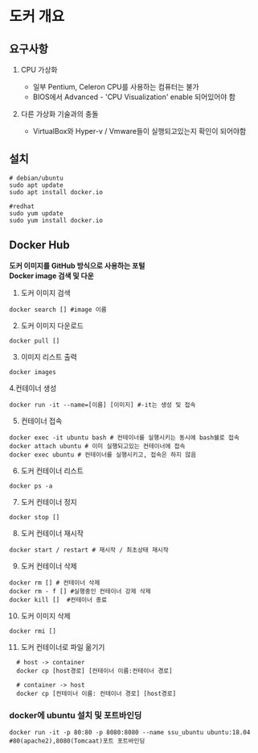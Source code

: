 # 도커 개요

## 요구사항
1. CPU 가상화 
    - 일부 Pentium, Celeron CPU를 사용하는 컴퓨터는 불가
    - BIOS에서 Advanced - 'CPU Visualization' enable 되어있어야 함
    
2. 다른 가상화 기술과의 충돌
    - VirtualBox와 Hyper-v / Vmware들이 실행되고있는지 확인이 되어야함
    
## 설치
```shell
# debian/ubuntu
sudo apt update
sudo apt install docker.io

#redhat
sudo yum update
sudo yum install docker.io
```

## Docker Hub
**도커 이미지를 GitHub 방식으로 사용하는 포털**<br>
**Docker image 검색 및 다운**

1. 도커 이미지 검색
```shell
docker search [] #image 이름
```

2. 도커 이미지 다운로드
```shell
docker pull []
```

3. 이미지 리스트 출력
```shell
docker images
```

4.컨테이너 생성
```shell
docker run -it --name=[이름] [이미지] #-it는 생성 및 접속
```

5. 컨테이너 접속 
```shell
docker exec -it ubuntu bash # 컨테이너를 실행시키는 동시에 bash쉘로 접속
docker attach ubuntu # 이미 실행되고있는 컨테이너에 접속
docker exec ubuntu # 컨테이너를 실행시키고, 접속은 하지 않음
```

6. 도커 컨테이너 리스트
```shell
docker ps -a
```

7. 도커 컨테이너 정지
```shell
docker stop []
```

8. 도커 컨테이너 재시작
```shell
docker start / restart # 재시작 / 최초상태 재시작 
```

9. 도커 컨테이너 삭제
```shell
docker rm [] # 컨테이너 삭제 
docker rm - f [] #실행중인 컨테이너 강제 삭제
docker kill []  #컨테이너 종료 
```

10. 도커 이미지 삭제
```shell
docker rmi [] 
```

11. 도커 컨테이너로 파일 옮기기
```shell
  # host -> container
  docker cp [host경로] [컨테이너 이름:컨테이너 경로]

  # container -> host
  docker cp [컨테이너 이름: 컨테이너 경로] [host경로]
```

### docker에 ubuntu 설치 및 포트바인딩
```shell
docker run -it -p 80:80 -p 8080:8080 --name ssu_ubuntu ubuntu:18.04 #80(apache2),8080(Tomcaat)포트 포트바인딩
```